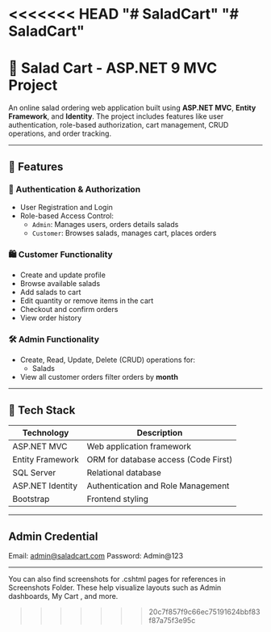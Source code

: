 <<<<<<< HEAD
"# SaladCart" 
"# SaladCart" 
=======
# 🥗 Salad Cart - ASP.NET 9 MVC Project

An online salad ordering web application built using **ASP.NET MVC**, **Entity Framework**, and **Identity**. The project includes features like user authentication, role-based authorization, cart management, CRUD operations, and order tracking.

---

## 🚀 Features

### 👤 Authentication & Authorization
- User Registration and Login
- Role-based Access Control:
  - `Admin`: Manages users, orders details  salads 
  - `Customer`: Browses salads, manages cart, places orders

### 🛍️ Customer Functionality
- Create and update profile
- Browse available salads
- Add salads to cart
- Edit quantity or remove items in the cart
- Checkout and confirm orders
- View order history

### 🛠️ Admin Functionality
- Create, Read, Update, Delete (CRUD) operations for:
  - Salads
- View all customer orders filter orders by **month**

---

## 🧱 Tech Stack

| Technology        | Description                              |
|-------------------|------------------------------------------|
| ASP.NET MVC       | Web application framework                |
| Entity Framework  | ORM for database access (Code First)     |
| SQL Server        | Relational database                      |
| ASP.NET Identity  | Authentication and Role Management       |
| Bootstrap         | Frontend styling                         |

---
## Admin Credential
Email: admin@saladcart.com
Password: Admin@123

---
You can also find screenshots for .cshtml pages for references in Screenshots Folder. These help visualize layouts such as Admin dashboards, My Cart , and more.

>>>>>>> 20c7f857f9c66ec75191624bbf83f87a75f3e95c
